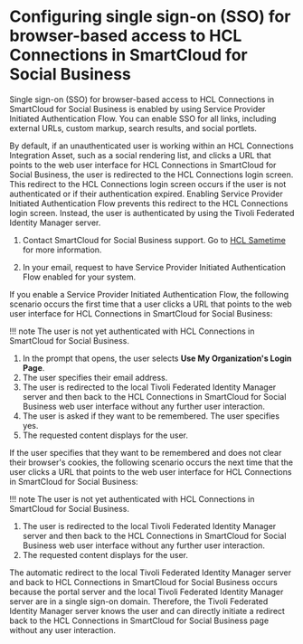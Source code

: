 # Configuring single sign-on (SSO) for browser-based access to HCL Connections in SmartCloud for Social Business

Single sign-on (SSO) for browser-based access to HCL Connections in SmartCloud for Social Business is enabled by using Service Provider Initiated Authentication Flow. You can enable SSO for all links, including external URLs, custom markup, search results, and social portlets.

By default, if an unauthenticated user is working within an HCL Connections Integration Asset, such as a social rendering list, and clicks a URL that points to the web user interface for HCL Connections in SmartCloud for Social Business, the user is redirected to the HCL Connections login screen. This redirect to the HCL Connections login screen occurs if the user is not authenticated or if their authentication expired. Enabling Service Provider Initiated Authentication Flow prevents this redirect to the HCL Connections login screen. Instead, the user is authenticated by using the Tivoli Federated Identity Manager server.

1.  Contact SmartCloud for Social Business support. Go to [HCL Sametime](https://www.hcltechsw.com/products/sametime) for more information.

2.  In your email, request to have Service Provider Initiated Authentication Flow enabled for your system.


If you enable a Service Provider Initiated Authentication Flow, the following scenario occurs the first time that a user clicks a URL that points to the web user interface for HCL Connections in SmartCloud for Social Business:

!!! note
    The user is not yet authenticated with HCL Connections in SmartCloud for Social Business.

1.  In the prompt that opens, the user selects **Use My Organization's Login Page**.
2.  The user specifies their email address.
3.  The user is redirected to the local Tivoli Federated Identity Manager server and then back to the HCL Connections in SmartCloud for Social Business web user interface without any further user interaction.
4.  The user is asked if they want to be remembered. The user specifies yes.
5.  The requested content displays for the user.

If the user specifies that they want to be remembered and does not clear their browser's cookies, the following scenario occurs the next time that the user clicks a URL that points to the web user interface for HCL Connections in SmartCloud for Social Business:

!!! note
    The user is not yet authenticated with HCL Connections in SmartCloud for Social Business.

1.  The user is redirected to the local Tivoli Federated Identity Manager server and then back to the HCL Connections in SmartCloud for Social Business web user interface without any further user interaction.
2.  The requested content displays for the user.

The automatic redirect to the local Tivoli Federated Identity Manager server and back to HCL Connections in SmartCloud for Social Business occurs because the portal server and the local Tivoli Federated Identity Manager server are in a single sign-on domain. Therefore, the Tivoli Federated Identity Manager server knows the user and can directly initiate a redirect back to the HCL Connections in SmartCloud for Social Business page without any user interaction.


